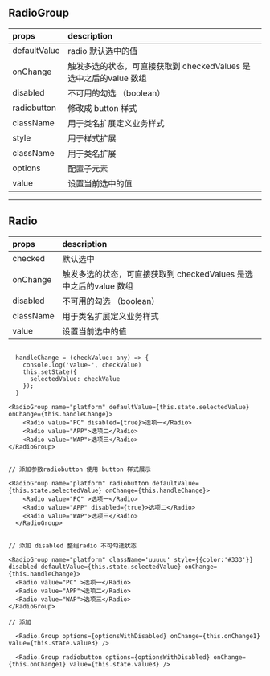 
## RadioGroup

|props| description                 |
|:----|:------------------|
|defaultValue | radio 默认选中的值
|onChange | 触发多选的状态，可直接获取到 checkedValues 是选中之后的value 数组|
|disabled| 不可用的勾选 （boolean）|
|radiobutton| 修改成 button 样式 |
|className| 用于类名扩展定义业务样式|
|style| 用于样式扩展|
| className| 用于类名扩展 |
| options | 配置子元素 |
| value  | 设置当前选中的值|

----

## Radio

|props| description       |
|:----|:------------------|
| checked  | 默认选中 |
|onChange | 触发多选的状态，可直接获取到 checkedValues 是选中之后的value 数组|
|disabled| 不可用的勾选 （boolean）|
|className| 用于类名扩展定义业务样式|
| value  | 设置当前选中的值|

```

  handleChange = (checkValue: any) => {
    console.log('value-', checkValue)
    this.setState({
      selectedValue: checkValue
    });
  }

<RadioGroup name="platform" defaultValue={this.state.selectedValue} onChange={this.handleChange}>
    <Radio value="PC" disabled={true}>选项一</Radio>
    <Radio value="APP">选项二</Radio>
    <Radio value="WAP">选项三</Radio>
</RadioGroup>


// 添加参数radiobutton 使用 button 样式展示

<RadioGroup name="platform" radiobutton defaultValue={this.state.selectedValue} onChange={this.handleChange}>
    <Radio value="PC" >选项一</Radio>
    <Radio value="APP" disabled={true}>选项二</Radio>
    <Radio value="WAP">选项三</Radio>
  </RadioGroup>


// 添加 disabled 整组radio 不可勾选状态

<RadioGroup name="platform" className='uuuuu' style={{color:'#333'}} disabled defaultValue={this.state.selectedValue} onChange={this.handleChange}>
  <Radio value="PC" >选项一</Radio>
  <Radio value="APP">选项二</Radio>
  <Radio value="WAP">选项三</Radio>
</RadioGroup>

// 添加

  <Radio.Group options={optionsWithDisabled} onChange={this.onChange1} value={this.state.value3} />

  <Radio.Group radiobutton options={optionsWithDisabled} onChange={this.onChange1} value={this.state.value3} />



```


